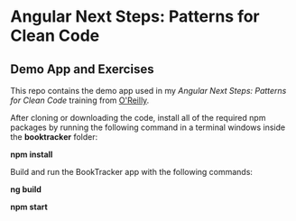 # Angular Next Steps: Patterns for Clean Code

## Demo App and Exercises

This repo contains the demo app used in my *Angular Next Steps: Patterns for Clean Code* training from [O'Reilly](https://learning.oreilly.com/live-training/).

After cloning or downloading the code, install all of the required npm packages by running the following command in a terminal windows inside the **booktracker** folder:

**npm install**

Build and run the BookTracker app with the following commands:

**ng build**

**npm start**